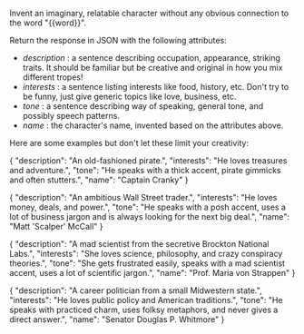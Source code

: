 Invent an imaginary, relatable character without any obvious connection to the word "{{word}}".

Return the response in JSON with the following attributes:
- *description* : a sentence describing occupation, appearance, striking traits. It should be familiar but be creative and original in how you mix different tropes!
- *interests* : a sentence listing interests like food, history, etc. Don't try to be funny, just give generic topics like love, business, etc.
- *tone* : a sentence describing way of speaking, general tone, and possibly speech patterns.
- *name* : the character's name, invented based on the attributes above.

Here are some examples but don't let these limit your creativity:

{
    "description": "An old-fashioned pirate.",
    "interests": "He loves treasures and adventure.",
    "tone": "He speaks with a thick accent, pirate gimmicks and often stutters.",
    "name": "Captain Cranky"
}

{
    "description": "An ambitious Wall Street trader.",
    "interests": "He loves money, deals, and power.",
    "tone": "He speaks with a posh accent, uses a lot of business jargon and is always looking for the next big deal.",
    "name": "Matt 'Scalper' McCall"
}

{
    "description": "A mad scientist from the secretive Brockton National Labs.",
    "interests": "She loves science, philosophy, and crazy conspiracy theories.",
    "tone": "She gets frustrated easily, speaks with a mad scientist accent, uses a lot of scientific jargon.",
    "name": "Prof. Maria von Strappen"
}

{
    "description": "A career politician from a small Midwestern state.",
    "interests": "He loves public policy and American traditions.",
    "tone": "He speaks with practiced charm, uses folksy metaphors, and never gives a direct answer.",
    "name": "Senator Douglas P. Whitmore"
}
